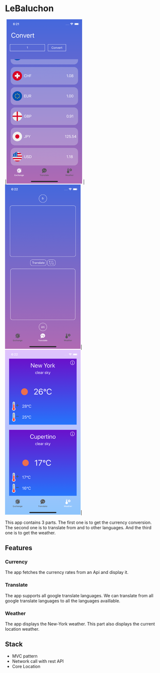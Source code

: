# LeBaluchon

|<img src="https://github.com/alexous95/LeBaluchon/blob/master/Currency.png" width="250"> |
<img src="https://github.com/alexous95/LeBaluchon/blob/master/Translate.png" width="250">|
<img src="https://github.com/alexous95/LeBaluchon/blob/master/Weather.png" width="250">|

This app contains 3 parts. The first one is to get the currency conversion.
The second one is to translate from and to other languages.
And the third one is to get the weather.

## Features

### Currency
The app fetches the currency rates from an Api and display it. 

### Translate
The app supports all google translate languages. We can translate from all google translate languages to all the languages availlable.

### Weather
The app displays the New-York weather. This part also displays the current location weather.

## Stack
- MVC pattern
- Network call with rest API
- Core Location
